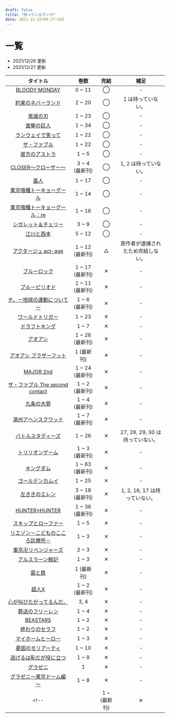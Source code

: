 ```yaml
---
draft: false
title: "持っているマンガ"
date: 2021-12-25T09:27:59Z
---
```


# 一覧

- 2021/12/26 更新
- 2021/12/27 更新

| タイトル | 巻数 | 完結 | 補足 |
| :---: | :---: | :---: | :---: |
| [BLOODY MONDAY](https://kc.kodansha.co.jp/product?item=0000012265) | 0 ~ 11 | ◯ | - |
| [約束のネバーランド](https://www.shonenjump.com/j/rensai/list/neverland.html) | 2 ~ 20 | ◯ | 1 は持っていない。 |
| [鬼滅の刃](https://www.shonenjump.com/j/rensai/list/kimetsu.html) | 1 ~ 23 | ◯ | - |
| [進撃の巨人](https://shingeki.net/#/) | 1 ~ 34 | ◯ | - |
| [ランウェイで笑って](https://kc.kodansha.co.jp/title?code=1000029726) | 1 ~ 22 | ◯ | - |
| [ザ・ファブル](https://yanmaga.jp/comics/%E3%82%B6_%E3%83%95%E3%82%A1%E3%83%96%E3%83%AB) | 1 ~ 22 | ◯ | - |
| [彼方のアストラ](https://www.shonenjump.com/j/rensai/list/kanatano.html) | 1 ~ 5 | ◯ | - |
| [CLOSER～クローザー～](https://www.nihonbungeisha.co.jp/search/?search_keyword=CLOSER&x=0&y=0 ) | 3 ~ 4 (最新刊) | ◯ | 1, 2 は持っていない。 |
| [亜人](https://kc.kodansha.co.jp/title?code=1000006191) | 1 ~ 17 | ◯ | - |
| [東京喰種トーキョーグール](https://youngjump.jp/tokyoghoul/tg/) | 1 ~ 14 | ◯ | - |
| [東京喰種トーキョーグール：re](https://youngjump.jp/tokyoghoul/re/chara/index2.html) | 1 ~ 16 | ◯ | - |
| [シガレット＆チェリー](https://www.akitashoten.co.jp/comics/4253239315) | 3 ~ 9 | ◯ | - |
| [江川と西本](https://bigcomicbros.net/work/6153/) | 5 ~ 12 | ◯ | - |
| [アクタージュ act-age](https://www.shonenjump.com/j/rensai/act-age.html) | 1 ~ 12 (最新刊) | △ | 原作者が逮捕されたため完結しない。 |
| [ブルーロック](https://pocket.shonenmagazine.com/episode/10834108156632602988) | 1 ~ 17 (最新刊) | ✕ | - |
| [ブルーピリオド](https://afternoon.kodansha.co.jp/c/blueperiod.html) | 1 ~ 11 (最新刊) | ✕ | - |
| [チ。ー地球の運動についてー](https://bigcomicbros.net/work/35171/) | 1 ~ 6 (最新刊) | ✕ | - |
| [ワールドトリガー](https://www.shonenjump.com/j/rensai/list/world_2.html) | 1 ~ 23 | ✕ | - |
| [ドラフトキング](http://grandjump.shueisha.co.jp/manga/draftking.html) | 1 ~ 7 | ✕ | - |
| [アオアシ](https://bigcomicbros.net/work/6196/) | 1 ~ 26 (最新刊) | ✕ | - |
| [アオアシ ブラザーフット](https://bigcomicbros.net/work/57298/) | 1 (最新刊) | ✕ | - |
| [MAJOR 2nd](https://websunday.net/work/722/) | 1 ~ 24 (最新刊) | ✕ | - |
| [ザ・ファブル The second contact](https://yanmaga.jp/comics/%E3%82%B6_%E3%83%95%E3%82%A1%E3%83%96%E3%83%AB_The_second_contact) | 1 ~ 2 (最新刊) | ✕ | - |
| [九条の大罪](https://bigcomicbros.net/work/35215/) | 1 ~ 4 (最新刊) | ✕ | - |
| [満州アヘンスクワッド](https://yanmaga.jp/comics/%E6%BA%80%E5%B7%9E%E3%82%A2%E3%83%98%E3%83%B3%E3%82%B9%E3%82%AF%E3%83%AF%E3%83%83%E3%83%89) | 1 ~ 7 (最新刊) | ✕ | - |
| [バトルスタディーズ](https://kc.kodansha.co.jp/title?code=1000025521) | 1 ~ 26 | ✕ | 27, 28, 29, 30 は持っていない。 |
| [トリリオンゲーム](https://bigcomicbros.net/comics/69965/) | 1 ~ 3 (最新刊) | ✕ | - |
| [キングダム](https://youngjump.jp/kingdom/) | 1 ~ 63 (最新刊) | ✕ | - |
| [ゴールデンカムイ](https://youngjump.jp/goldenkamuy/) | 1 ~ 25 | ✕ | - |
| [左ききのエレン](https://shonenjumpplus.com/episode/13932016480029111789) | 3 ~ 18 (最新刊) | ✕ | 1, 2, 16, 17 は持っていない。 |
| [HUNTER×HUNTER](https://www.shonenjump.com/j/rensai/hunter.html) | 1 ~ 36 (最新刊) | ✕ | - |
| [スキップとローファー](https://afternoon.kodansha.co.jp/c/skiptoloafer/) | 1 ~ 5 | ✕ | - |
| [リエゾン－こどものこころ診療所－](https://morning.kodansha.co.jp/c/liaison.html) | 1 ~ 3 | ✕ | - |
| [東京卍リベンジャーズ](https://shonenmagazine.com/special_page/tokyorevengers) | 2 ~ 3 | ✕ | - |
| [アルスラーン戦記](https://kc.kodansha.co.jp/title?code=1000006649) | 1 ~ 3 | ✕ | - |
| [菌と鉄](https://pocket.shonenmagazine.com/episode/3269632237276098910) | 1 (最新刊) | ✕ | - |
| [超人X](https://tonarinoyj.jp/episode/3269754496306260379) | 1 ~ 2 (最新刊) | ✕ | - |
| [心が叫びたがってるんだ。](https://csbs.shogakukan.co.jp/waitfree/detail?book_group_id=9826) | 3, 4 | ✕ | - |
| [葬送のフリーレン](https://www.shogakukan.co.jp/books/09850180) | 1 ~ 4 | ✕ | - |
| [BEASTARS](https://www.akitashoten.co.jp/works/beastars/) | 1 ~ 2 | ✕ | - |
| [終わりのセラフ](https://jumpsq.shueisha.co.jp/rensai/owarinoseraph/) | 1 ~ 2 | ✕ | - |
| [マイホームヒーロー](https://magazine.yanmaga.jp/c/myhomehero/) | 1 ~ 3 | ✕ | - |
| [憂国のモリアーティ](https://jumpsq.shueisha.co.jp/rensai/moriarty/) | 1 ~ 10 | ✕ | - |
| [逃げるは恥だが役に立つ](https://kc.kodansha.co.jp/product?item=0000036370) | 1 ~ 9 | ✕ | - |
| [グラゼニ](http://morning.moae.jp/lineup/109) | 1 | ✕ | - |
| [グラゼニ～東京ドーム編～]() | 1 ~ 8 | ✕ | - |
<!-- | []() | 1 ~  (最新刊) | ✕ | - | -->
